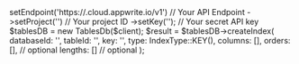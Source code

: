 <?php

use Appwrite\Client;
use Appwrite\Services\TablesDb;
use Appwrite\Enums\IndexType;

$client = (new Client())
    ->setEndpoint('https://<REGION>.cloud.appwrite.io/v1') // Your API Endpoint
    ->setProject('<YOUR_PROJECT_ID>') // Your project ID
    ->setKey('<YOUR_API_KEY>'); // Your secret API key

$tablesDB = new TablesDb($client);

$result = $tablesDB->createIndex(
    databaseId: '<DATABASE_ID>',
    tableId: '<TABLE_ID>',
    key: '',
    type: IndexType::KEY(),
    columns: [],
    orders: [], // optional
    lengths: [] // optional
);